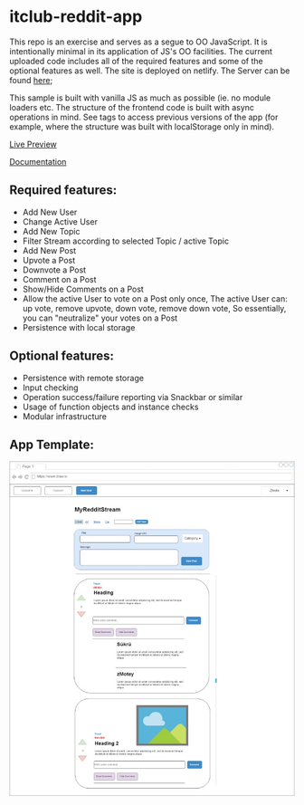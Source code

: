 # itclub-reddit-app

This repo is an exercise and serves as a segue to OO JavaScript.
It is intentionally minimal in its application of JS's OO facilities.
The current uploaded code includes all of the required features and some
of the optional features as well. The site is deployed on netlify.
The Server can be found [here](https://github.com/itclub-oberland/itclub-reddit-server);

This sample is built with vanilla JS as much as possible (ie. no module loaders etc.
The structure of the frontend code is built with async operations in mind.
See tags to access previous versions of the app (for example, where the structure was built with
localStorage only in mind).

[Live Preview](https://itclub-reddit.netlify.com/)

[Documentation](http://htmlpreview.github.io/?https://raw.githubusercontent.com/itclub-oberland/itclub-reddit-app/master/out/index.html)
## Required features:
- Add New User
- Change Active User
- Add New Topic
- Filter Stream according to selected Topic / active Topic
- Add New Post
- Upvote a Post
- Downvote a Post
- Comment on a Post
- Show/Hide Comments on a Post
- Allow the active User to vote on a Post only once,
The active User can: up vote, remove upvote, down vote, remove down vote,
So essentially, you can "neutralize" your votes on a Post
- Persistence with local storage

## Optional features:
- Persistence with remote storage
- Input checking
- Operation success/failure reporting via Snackbar or similar
- Usage of function objects and instance checks
- Modular infrastructure

## App Template:
![Reddit App Template](https://github.com/itclub-oberland/itclub-reddit-app/raw/master/res/reddit_app_elements_updated.jpg)